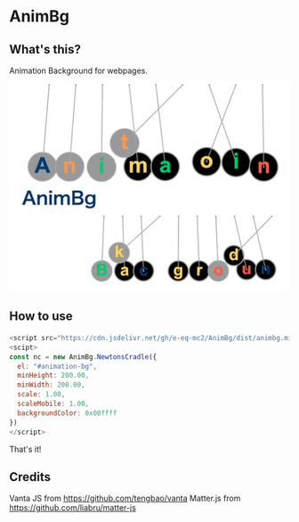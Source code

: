 # AnimBg
## What's this?
Animation Background for webpages.

[![alt text](img/demo.png "AnimBg")](https://github.com/e-eq-mc2/AnimBg)


## How to use

```js
<script src="https://cdn.jsdelivr.net/gh/e-eq-mc2/AnimBg/dist/animbg.min.js"></script>
<scipt> 
const nc = new AnimBg.NewtonsCradle({
  el: "#animation-bg",
  minHeight: 200.00,
  minWidth: 200.00,
  scale: 1.00,
  scaleMobile: 1.00,
  backgroundColor: 0x00ffff
})
</script>
````

That's it!

## Credits
Vanta JS from https://github.com/tengbao/vanta
Matter.js from https://github.com/liabru/matter-js
